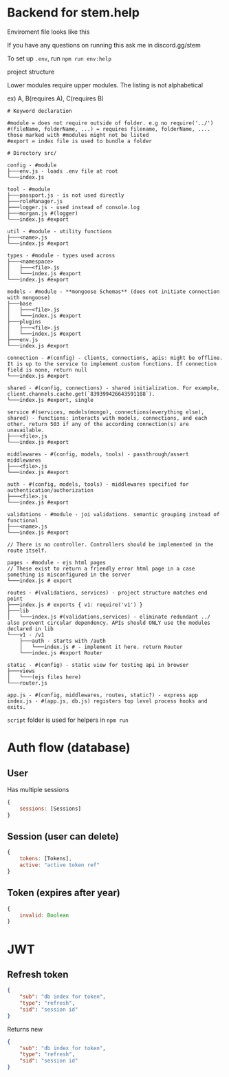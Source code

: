 # Backend for stem.help

Enviroment file looks like this

If you have any questions on running this ask me in discord.gg/stem

To set up `.env`, run `npm run env:help`

project structure

Lower modules require upper modules. The listing is not alphabetical

ex) A, B(requires A), C(requires B)

<!-- 
├───
│
└───
│   └───
 -->
```
# Keyword declaration

#module = does not require outside of folder. e.g no require('../')
#(fileName, folderName, ...) = requires filename, folderName, .... those marked with #modules might not be listed
#export = index file is used to bundle a folder

# Directory src/

config - #module
├───env.js - loads .env file at root
└───index.js

tool - #module
├───passport.js - is not used directly
├───roleManager.js
├───logger.js - used instead of console.log
├───morgan.js #(logger)
└───index.js #export

util - #module - utility functions
├───<name>.js
└───index.js #export

types - #module - types used across
├───<namespace>
│   ├───<file>.js
│   └───index.js #export
└───index.js #export

models - #module - **mongoose Schemas** (does not initiate connection with mongoose)
├───base
│   ├───<file>.js
│   └───index.js #export
├───plugins
│   ├───<file>.js
│   └───index.js #export
├───env.js
└───index.js #export

connection - #(config) - clients, connections, apis: might be offline. It is up to the service to implement custom functions. If connection field is none, return null
└───index.js #export

shared - #(config, connections) - shared initialization. For example, client.channels.cache.get(`839399426643591188`). 
└───index.js #export, single

service #(services, models(mongo), connections(everything else), shared) - functions: interacts with models, connections, and each other. return 503 if any of the according connection(s) are unavailable.
├───<file>.js
└───index.js #export

middlewares - #(config, models, tools) - passthrough/assert middlewares
├───<file>.js
└───index.js #export

auth - #(config, models, tools) - middlewares specified for authentication/authorization
├───<file>.js
└───index.js #export

validations - #module - joi validations. semantic grouping instead of functional
├───<name>.js
└───index.js #export

// There is no controller. Controllers should be implemented in the route itself.

pages - #module - ejs html pages
// These exist to return a friendly error html page in a case something is misconfigured in the server
└───index.js # export

routes - #(validations, services) - project structure matches end point
├───index.js # exports { v1: require('v1') }
├───lib
│   └───index.js #(validations,services) - eliminate redundant ../ also prevent circular dependency. APIs should ONLY use the modules declared in lib
└───v1 - /v1
    ├───auth - starts with /auth
    │   └───index.js # - implement it here. return Router
    └───index.js #export Router

static - #(config) - static view for testing api in browser
├───views
│   └───(ejs files here)
└───router.js

app.js - #(config, middlewares, routes, static?) - express app
index.js - #(app.js, db.js) registers top level process hooks and exits.

```

`script` folder is used for helpers in `npm run`

# Auth flow (database)

## User

Has multiple sessions

```js
{
    sessions: [Sessions]
}
```

## Session (user can delete)

```js
{
    tokens: [Tokens],
    active: "active token ref"
}
```

## Token (expires after year)

```js
{
    invalid: Boolean
}
```

# JWT

## Refresh token
```json
{
    "sub": "db index for token",
    "type": "refresh",
    "sid": "session id"
}
```

Returns new
```json
{
    "sub": "db index for token",
    "type": "refresh",
    "sid": "session id"
}
```